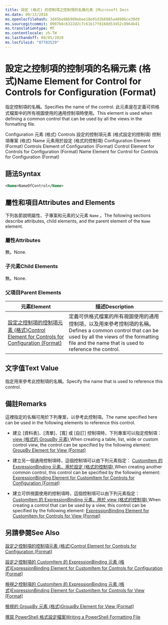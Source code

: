 ```yaml
---
title: 設定 (格式) 的控制項之控制項的名稱元素 |Microsoft Docs
ms.date: 09/13/2016
ms.openlocfilehash: 3d45ba98b909ebee18e01d2b6985a48906ce39d9
ms.sourcegitcommit: 0907b8c6322d2c7c61b17f8168d53452c8964b41
ms.translationtype: MT
ms.contentlocale: zh-TW
ms.lasthandoff: 08/05/2020
ms.locfileid: "87783529"
---
```

# <a name="name-element-for-control-for-controls-for-configuration-format"></a><span data-ttu-id="4f0b3-102">設定之控制項的控制項的名稱元素 (格式)</span><span class="sxs-lookup"><span data-stu-id="4f0b3-102">Name Element for Control for Controls for Configuration (Format)</span></span>

<span data-ttu-id="4f0b3-103">指定控制項的名稱。</span><span class="sxs-lookup"><span data-stu-id="4f0b3-103">Specifies the name of the control.</span></span> <span data-ttu-id="4f0b3-104">此元素是在定義可供格式檔案中的所有視圖使用的通用控制項時使用。</span><span class="sxs-lookup"><span data-stu-id="4f0b3-104">This element is used when defining a common control that can be used by all the views in the formatting file.</span></span>

<span data-ttu-id="4f0b3-105">Configuration 元素 (格式) Controls 設定的控制項元素 (格式設定的控制項) 控制項專案 (格式) Name 元素用於設定 (格式的控制項) </span><span class="sxs-lookup"><span data-stu-id="4f0b3-105">Configuration Element (Format) Controls Element of Configuration (Format) Control Element for Controls for Configuration (Format) Name Element for Control for Controls for Configuration (Format)</span></span>

## <a name="syntax"></a><span data-ttu-id="4f0b3-106">語法</span><span class="sxs-lookup"><span data-stu-id="4f0b3-106">Syntax</span></span>

```xml
<Name>NameOfControl</Name>

```

## <a name="attributes-and-elements"></a><span data-ttu-id="4f0b3-107">屬性和項目</span><span class="sxs-lookup"><span data-stu-id="4f0b3-107">Attributes and Elements</span></span>

<span data-ttu-id="4f0b3-108">下列各節說明屬性、子專案和元素的父元素 `Name` 。</span><span class="sxs-lookup"><span data-stu-id="4f0b3-108">The following sections describe attributes, child elements, and the parent element of the `Name` element.</span></span>

### <a name="attributes"></a><span data-ttu-id="4f0b3-109">屬性</span><span class="sxs-lookup"><span data-stu-id="4f0b3-109">Attributes</span></span>

<span data-ttu-id="4f0b3-110">無。</span><span class="sxs-lookup"><span data-stu-id="4f0b3-110">None.</span></span>

### <a name="child-elements"></a><span data-ttu-id="4f0b3-111">子元素</span><span class="sxs-lookup"><span data-stu-id="4f0b3-111">Child Elements</span></span>

<span data-ttu-id="4f0b3-112">無。</span><span class="sxs-lookup"><span data-stu-id="4f0b3-112">None.</span></span>

### <a name="parent-elements"></a><span data-ttu-id="4f0b3-113">父項目</span><span class="sxs-lookup"><span data-stu-id="4f0b3-113">Parent Elements</span></span>

|<span data-ttu-id="4f0b3-114">元素</span><span class="sxs-lookup"><span data-stu-id="4f0b3-114">Element</span></span>|<span data-ttu-id="4f0b3-115">描述</span><span class="sxs-lookup"><span data-stu-id="4f0b3-115">Description</span></span>|
|-------------|-----------------|
|[<span data-ttu-id="4f0b3-116">設定之控制項的控制項元素 (格式)</span><span class="sxs-lookup"><span data-stu-id="4f0b3-116">Control Element for Controls for Configuration (Format)</span></span>](./control-element-for-controls-for-configuration-format.md)|<span data-ttu-id="4f0b3-117">定義可供格式檔案的所有視圖使用的通用控制項，以及用來參考控制項的名稱。</span><span class="sxs-lookup"><span data-stu-id="4f0b3-117">Defines a common control that can be used by all the views of the formatting file and the name that is used to reference the control.</span></span>|

## <a name="text-value"></a><span data-ttu-id="4f0b3-118">文字值</span><span class="sxs-lookup"><span data-stu-id="4f0b3-118">Text Value</span></span>

<span data-ttu-id="4f0b3-119">指定用來參考此控制項的名稱。</span><span class="sxs-lookup"><span data-stu-id="4f0b3-119">Specify the name that is used to reference this control.</span></span>

## <a name="remarks"></a><span data-ttu-id="4f0b3-120">備註</span><span class="sxs-lookup"><span data-stu-id="4f0b3-120">Remarks</span></span>

<span data-ttu-id="4f0b3-121">這裡指定的名稱可用於下列專案，以參考此控制項。</span><span class="sxs-lookup"><span data-stu-id="4f0b3-121">The name specified here can be used in the following elements to reference this control.</span></span>

- <span data-ttu-id="4f0b3-122">建立 [資料表]、[清單]、[寬] 或 [自訂] 控制項時，下列專案可以指定控制項： [view (格式的 GroupBy 元素) ](./groupby-element-for-view-format.md)</span><span class="sxs-lookup"><span data-stu-id="4f0b3-122">When creating a table, list, wide or custom control view, the control can be specified by the following element: [GroupBy Element for View (Format)](./groupby-element-for-view-format.md)</span></span>

- <span data-ttu-id="4f0b3-123">建立另一個通用控制項時，這個控制項可以由下列元素指定： [CustomItem 的 ExpressionBinding 元素，用於設定 (格式的控制項) ](./expressionbinding-element-for-customitem-for-controls-for-configuration-format.md)</span><span class="sxs-lookup"><span data-stu-id="4f0b3-123">When creating another common control, this control can be specified by the following element: [ExpressionBinding Element for CustomItem for Controls for Configuration (Format)](./expressionbinding-element-for-customitem-for-controls-for-configuration-format.md)</span></span>

- <span data-ttu-id="4f0b3-124">建立可供視圖使用的控制項時，這個控制項可以由下列元素指定： [CustomItem 的 ExpressionBinding 元素，用於 view (格式的控制項) ](./expressionbinding-element-for-customitem-for-controls-for-view-format.md)</span><span class="sxs-lookup"><span data-stu-id="4f0b3-124">When creating a control that can be used by a view, this control can be specified by the following element: [ExpressionBinding Element for CustomItem for Controls for View (Format)](./expressionbinding-element-for-customitem-for-controls-for-view-format.md)</span></span>

## <a name="see-also"></a><span data-ttu-id="4f0b3-125">另請參閱</span><span class="sxs-lookup"><span data-stu-id="4f0b3-125">See Also</span></span>

[<span data-ttu-id="4f0b3-126">設定之控制項的控制項元素 (格式)</span><span class="sxs-lookup"><span data-stu-id="4f0b3-126">Control Element for Controls for Configuration (Format)</span></span>](./control-element-for-controls-for-configuration-format.md)

[<span data-ttu-id="4f0b3-127">設定之控制項的 CustomItem 的 ExpressionBinding 元素 (格式)</span><span class="sxs-lookup"><span data-stu-id="4f0b3-127">ExpressionBinding Element for CustomItem for Controls for Configuration (Format)</span></span>](./expressionbinding-element-for-customitem-for-controls-for-configuration-format.md)

[<span data-ttu-id="4f0b3-128">檢視之控制項的 CustomItem 的 ExpressionBinding 元素 (格式)</span><span class="sxs-lookup"><span data-stu-id="4f0b3-128">ExpressionBinding Element for CustomItem for Controls for View (Format)</span></span>](./expressionbinding-element-for-customitem-for-controls-for-view-format.md)

[<span data-ttu-id="4f0b3-129">檢視的 GroupBy 元素 (格式)</span><span class="sxs-lookup"><span data-stu-id="4f0b3-129">GroupBy Element for View (Format)</span></span>](./groupby-element-for-view-format.md)

[<span data-ttu-id="4f0b3-130">撰寫 PowerShell 格式設定檔案</span><span class="sxs-lookup"><span data-stu-id="4f0b3-130">Writing a PowerShell Formatting File</span></span>](./writing-a-powershell-formatting-file.md)
